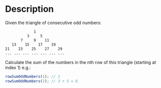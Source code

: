 # Description

Given the triangle of consecutive odd numbers:

```
             1
          3     5
       7     9    11
   13    15    17    19
21    23    25    27    29
... ... ... ... ... ... ...
```

Calculate the sum of the numbers in the nth row of this triangle (starting at index 1) e.g.:

```javascript
rowSumOddNumbers(1); // 1
rowSumOddNumbers(2); // 3 + 5 = 8
```
